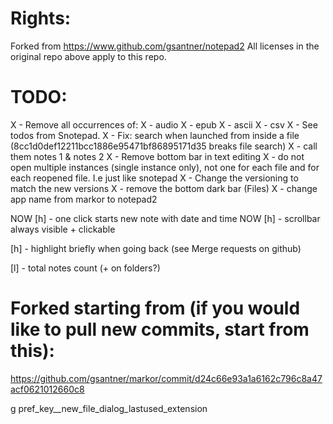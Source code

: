 # Rights:
Forked from https://www.github.com/gsantner/notepad2
All licenses in the original repo above apply to this repo.

# TODO:
X - Remove all occurrences of:
X - audio
X - epub
X - ascii
X - csv
X - See todos from Snotepad.
X - Fix: search when launched from inside a file (8cc1d0def12211bcc1886e95471bf86895171d35 breaks file search)
X - call them notes 1 & notes 2
X - Remove bottom bar in text editing
X - do not open multiple instances (single instance only), not one for each file and for each reopened file. I.e just like snotepad
X - Change the versioning to match the new versions
X - remove the bottom dark bar (Files)
X - change app name from markor to notepad2

NOW [h] - one click starts new note with date and time
NOW [h] - scrollbar always visible + clickable

[h] - highlight briefly when going back (see Merge requests on github)

[l] - total notes count (+ on folders?)


# Forked starting from (if you would like to pull new commits, start from this):
https://github.com/gsantner/markor/commit/d24c66e93a1a6162c796c8a47acf0621012660c8


g pref_key__new_file_dialog_lastused_extension
